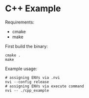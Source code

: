 # C++ Example

Requirements:
- cmake
- make

First build the binary:
```DOSINI
cmake .
make
```

Example usage:
```DOSINI
# assigning ENVs via .nvi
nvi --config release
# assigning ENVs via execute command
nvi -- ./cpp_example
```
